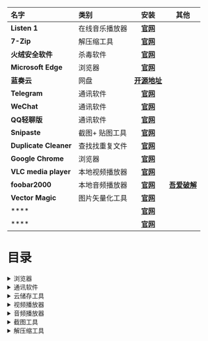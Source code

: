 | 名字 | 类别 | 安装 | 其他 |
| :---- | :---- | :----: | :----: |
| **Listen 1** | 在线音乐播放器 | **[官网](https://listen1.github.io/listen1)** |
| **7-Zip** | 解压缩工具 | **[官网](https://www.7-zip.org)** |
| **火绒安全软件** | 杀毒软件 | **[官网]()** |
| **Microsoft Edge** | 浏览器 | **[官网](https://www.microsoft.com/zh-cn/edge)** |
| **蓝奏云** | 网盘 | **[开源地址](https://github.com/rachpt/lanzou-gui)** |
| **Telegram** | 通讯软件 | **[官网](https://telegram.org)** |
| **WeChat** | 通讯软件 | **[官网]()** |
| **QQ轻聊版** | 通讯软件 | **[官网]()** |
| **Snipaste** | 截图+ 贴图工具 | **[官网](https://zh.snipaste.com)** |
| **Duplicate Cleaner** | 查找找重复文件 | **[官网](https://www.duplicatecleaner.com)** |
| **Google Chrome** | 浏览器 | **[官网](https://www.google.com/chrome)** |
| **VLC media player** | 本地视频播放器 | **[官网](https://www.videolan.org)** |
| **foobar2000** | 本地音频播放器 | **[官网](https://www.foobar2000.org)** | **[吾爱破解](https://www.52pojie.cn/forum.php?mod=viewthread&tid=1310690&highlight=foobar2000)** |
| **Vector Magic** | 图片矢量化工具 | **[官网](https://zh.vectormagic.com)** |
| **** |  | **[官网]()** |
| **** |  | **[官网]()** |

# 目录

<details>
<summary>浏览器</summary>

+ **Microsoft Edge**
+ **Google Chrome**

</details>

<details>
<summary>通讯软件</summary>

- **Telegram**
- **QQ轻聊版**
- **微信(WeChat)**

</details>

<details>
<summary>云储存工具</summary>

- 蓝奏云
- 百度网盘
</details>

<details>
<summary>视频播放器</summary>


- **VLC media player**

</details>

<details>
<summary>音频播放器</summary>


- **foobar2000**

</details>

<details>
<summary>截图工具</summary>


- **Snipaste**

</details>

<details>
<summary>解压缩工具</summary>


- **7-Zip**
- ~~**Bandizip**~~

</details>
